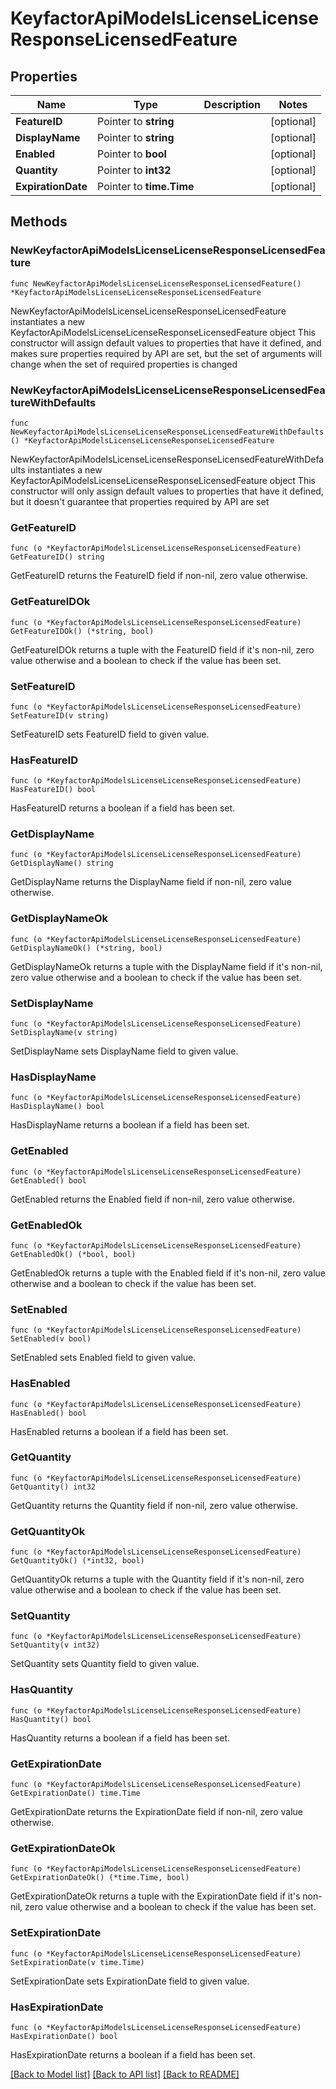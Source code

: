 # KeyfactorApiModelsLicenseLicenseResponseLicensedFeature

## Properties

Name | Type | Description | Notes
------------ | ------------- | ------------- | -------------
**FeatureID** | Pointer to **string** |  | [optional] 
**DisplayName** | Pointer to **string** |  | [optional] 
**Enabled** | Pointer to **bool** |  | [optional] 
**Quantity** | Pointer to **int32** |  | [optional] 
**ExpirationDate** | Pointer to **time.Time** |  | [optional] 

## Methods

### NewKeyfactorApiModelsLicenseLicenseResponseLicensedFeature

`func NewKeyfactorApiModelsLicenseLicenseResponseLicensedFeature() *KeyfactorApiModelsLicenseLicenseResponseLicensedFeature`

NewKeyfactorApiModelsLicenseLicenseResponseLicensedFeature instantiates a new KeyfactorApiModelsLicenseLicenseResponseLicensedFeature object
This constructor will assign default values to properties that have it defined,
and makes sure properties required by API are set, but the set of arguments
will change when the set of required properties is changed

### NewKeyfactorApiModelsLicenseLicenseResponseLicensedFeatureWithDefaults

`func NewKeyfactorApiModelsLicenseLicenseResponseLicensedFeatureWithDefaults() *KeyfactorApiModelsLicenseLicenseResponseLicensedFeature`

NewKeyfactorApiModelsLicenseLicenseResponseLicensedFeatureWithDefaults instantiates a new KeyfactorApiModelsLicenseLicenseResponseLicensedFeature object
This constructor will only assign default values to properties that have it defined,
but it doesn't guarantee that properties required by API are set

### GetFeatureID

`func (o *KeyfactorApiModelsLicenseLicenseResponseLicensedFeature) GetFeatureID() string`

GetFeatureID returns the FeatureID field if non-nil, zero value otherwise.

### GetFeatureIDOk

`func (o *KeyfactorApiModelsLicenseLicenseResponseLicensedFeature) GetFeatureIDOk() (*string, bool)`

GetFeatureIDOk returns a tuple with the FeatureID field if it's non-nil, zero value otherwise
and a boolean to check if the value has been set.

### SetFeatureID

`func (o *KeyfactorApiModelsLicenseLicenseResponseLicensedFeature) SetFeatureID(v string)`

SetFeatureID sets FeatureID field to given value.

### HasFeatureID

`func (o *KeyfactorApiModelsLicenseLicenseResponseLicensedFeature) HasFeatureID() bool`

HasFeatureID returns a boolean if a field has been set.

### GetDisplayName

`func (o *KeyfactorApiModelsLicenseLicenseResponseLicensedFeature) GetDisplayName() string`

GetDisplayName returns the DisplayName field if non-nil, zero value otherwise.

### GetDisplayNameOk

`func (o *KeyfactorApiModelsLicenseLicenseResponseLicensedFeature) GetDisplayNameOk() (*string, bool)`

GetDisplayNameOk returns a tuple with the DisplayName field if it's non-nil, zero value otherwise
and a boolean to check if the value has been set.

### SetDisplayName

`func (o *KeyfactorApiModelsLicenseLicenseResponseLicensedFeature) SetDisplayName(v string)`

SetDisplayName sets DisplayName field to given value.

### HasDisplayName

`func (o *KeyfactorApiModelsLicenseLicenseResponseLicensedFeature) HasDisplayName() bool`

HasDisplayName returns a boolean if a field has been set.

### GetEnabled

`func (o *KeyfactorApiModelsLicenseLicenseResponseLicensedFeature) GetEnabled() bool`

GetEnabled returns the Enabled field if non-nil, zero value otherwise.

### GetEnabledOk

`func (o *KeyfactorApiModelsLicenseLicenseResponseLicensedFeature) GetEnabledOk() (*bool, bool)`

GetEnabledOk returns a tuple with the Enabled field if it's non-nil, zero value otherwise
and a boolean to check if the value has been set.

### SetEnabled

`func (o *KeyfactorApiModelsLicenseLicenseResponseLicensedFeature) SetEnabled(v bool)`

SetEnabled sets Enabled field to given value.

### HasEnabled

`func (o *KeyfactorApiModelsLicenseLicenseResponseLicensedFeature) HasEnabled() bool`

HasEnabled returns a boolean if a field has been set.

### GetQuantity

`func (o *KeyfactorApiModelsLicenseLicenseResponseLicensedFeature) GetQuantity() int32`

GetQuantity returns the Quantity field if non-nil, zero value otherwise.

### GetQuantityOk

`func (o *KeyfactorApiModelsLicenseLicenseResponseLicensedFeature) GetQuantityOk() (*int32, bool)`

GetQuantityOk returns a tuple with the Quantity field if it's non-nil, zero value otherwise
and a boolean to check if the value has been set.

### SetQuantity

`func (o *KeyfactorApiModelsLicenseLicenseResponseLicensedFeature) SetQuantity(v int32)`

SetQuantity sets Quantity field to given value.

### HasQuantity

`func (o *KeyfactorApiModelsLicenseLicenseResponseLicensedFeature) HasQuantity() bool`

HasQuantity returns a boolean if a field has been set.

### GetExpirationDate

`func (o *KeyfactorApiModelsLicenseLicenseResponseLicensedFeature) GetExpirationDate() time.Time`

GetExpirationDate returns the ExpirationDate field if non-nil, zero value otherwise.

### GetExpirationDateOk

`func (o *KeyfactorApiModelsLicenseLicenseResponseLicensedFeature) GetExpirationDateOk() (*time.Time, bool)`

GetExpirationDateOk returns a tuple with the ExpirationDate field if it's non-nil, zero value otherwise
and a boolean to check if the value has been set.

### SetExpirationDate

`func (o *KeyfactorApiModelsLicenseLicenseResponseLicensedFeature) SetExpirationDate(v time.Time)`

SetExpirationDate sets ExpirationDate field to given value.

### HasExpirationDate

`func (o *KeyfactorApiModelsLicenseLicenseResponseLicensedFeature) HasExpirationDate() bool`

HasExpirationDate returns a boolean if a field has been set.


[[Back to Model list]](../README.md#documentation-for-models) [[Back to API list]](../README.md#documentation-for-api-endpoints) [[Back to README]](../README.md)


